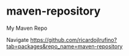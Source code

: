 # maven-repository

My Maven Repo

Navigate https://github.com/ricardojlrufino?tab=packages&repo_name=maven-repository
